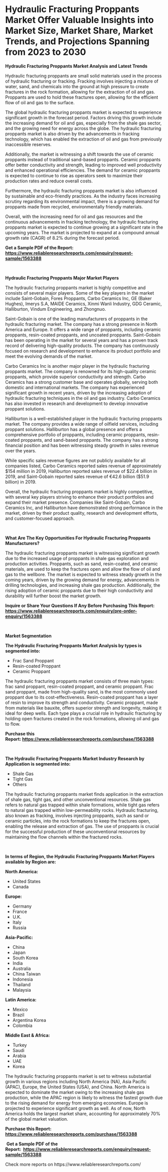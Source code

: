 <p><h1>Hydraulic Fracturing Proppants Market Offer Valuable Insights into Market Size, Market Share, Market Trends, and Projections Spanning from 2023 to 2030</h1></p><p><strong>Hydraulic Fracturing Proppants Market Analysis and Latest Trends</strong></p>
<p><p>Hydraulic fracturing proppants are small solid materials used in the process of hydraulic fracturing or fracking. Fracking involves injecting a mixture of water, sand, and chemicals into the ground at high pressure to create fractures in the rock formation, allowing for the extraction of oil and gas. Proppants are used to hold these fractures open, allowing for the efficient flow of oil and gas to the surface.</p><p>The global hydraulic fracturing proppants market is expected to experience significant growth in the forecast period. Factors driving this growth include the increasing demand for oil and gas, especially from the shale gas sector, and the growing need for energy across the globe. The hydraulic fracturing proppants market is also driven by the advancements in fracking technology, which has enabled the extraction of oil and gas from previously inaccessible reserves.</p><p>Additionally, the market is witnessing a shift towards the use of ceramic proppants instead of traditional sand-based proppants. Ceramic proppants offer better conductivity and strength, leading to improved well productivity and enhanced operational efficiencies. The demand for ceramic proppants is expected to continue to rise as operators seek to maximize their production rates and reduce overall costs.</p><p>Furthermore, the hydraulic fracturing proppants market is also influenced by sustainable and eco-friendly practices. As the industry faces increasing scrutiny regarding its environmental impact, there is a growing demand for proppants made from recycled, environmentally friendly materials.</p><p>Overall, with the increasing need for oil and gas resources and the continuous advancements in fracking technology, the hydraulic fracturing proppants market is expected to continue growing at a significant rate in the upcoming years. The market is projected to expand at a compound annual growth rate (CAGR) of 8.2% during the forecast period.</p></p>
<p><strong>Get a Sample PDF of the Report:&nbsp; <a href="https://www.reliableresearchreports.com/enquiry/request-sample/1563388">https://www.reliableresearchreports.com/enquiry/request-sample/1563388</a></strong></p>
<p>&nbsp;</p>
<p><strong>Hydraulic Fracturing Proppants Major Market Players</strong></p>
<p><p>The hydraulic fracturing proppants market is highly competitive and consists of several major players. Some of the key players in the market include Saint-Gobain, Fores Proppants, Carbo Ceramics Inc, GE (Baker Hughes), Imerys S.A, MAIDE Ceramics, Xinmi Wanli Industry, GDG Ceramic, Halliburton, Vindum Engineering, and Zhongnuo.</p><p>Saint-Gobain is one of the leading manufacturers of proppants in the hydraulic fracturing market. The company has a strong presence in North America and Europe. It offers a wide range of proppants, including ceramic proppants, resin-coated proppants, and uncoated proppants. Saint-Gobain has been operating in the market for several years and has a proven track record of delivering high-quality products. The company has continuously focused on research and development to enhance its product portfolio and meet the evolving demands of the market.</p><p>Carbo Ceramics Inc is another major player in the hydraulic fracturing proppants market. The company is renowned for its high-quality ceramic proppants, which provide superior conductivity and strength. Carbo Ceramics has a strong customer base and operates globally, serving both domestic and international markets. The company has experienced significant growth in recent years, driven by the increasing adoption of hydraulic fracturing techniques in the oil and gas industry. Carbo Ceramics has also invested in research and development to develop innovative proppant solutions.</p><p>Halliburton is a well-established player in the hydraulic fracturing proppants market. The company provides a wide range of oilfield services, including proppant solutions. Halliburton has a global presence and offers a comprehensive portfolio of proppants, including ceramic proppants, resin-coated proppants, and sand-based proppants. The company has a strong financial position and has been witnessing steady growth in sales revenue over the years.</p><p>While specific sales revenue figures are not publicly available for all companies listed, Carbo Ceramics reported sales revenue of approximately $154 million in 2019, Halliburton reported sales revenue of $22.4 billion in 2019, and Saint-Gobain reported sales revenue of €42.6 billion ($51.9 billion) in 2019.</p><p>Overall, the hydraulic fracturing proppants market is highly competitive, with several key players striving to enhance their product portfolios and expand their market presence. Companies like Saint-Gobain, Carbo Ceramics Inc, and Halliburton have demonstrated strong performance in the market, driven by their product quality, research and development efforts, and customer-focused approach.</p></p>
<p>&nbsp;</p>
<p><strong>What Are The Key Opportunities For Hydraulic Fracturing Proppants Manufacturers?</strong></p>
<p><p>The hydraulic fracturing proppants market is witnessing significant growth due to the increased usage of proppants in shale gas exploration and production activities. Proppants, such as sand, resin-coated, and ceramic materials, are used to keep the fractures open and allow the flow of oil and gas to the wellbore. The market is expected to witness steady growth in the coming years, driven by the growing demand for energy, advancements in drilling technologies, and increasing shale gas production. Additionally, the rising adoption of ceramic proppants due to their high conductivity and durability will further boost the market growth.</p></p>
<p><strong>Inquire or Share Your Questions If Any Before Purchasing This Report: <a href="https://www.reliableresearchreports.com/enquiry/pre-order-enquiry/1563388">https://www.reliableresearchreports.com/enquiry/pre-order-enquiry/1563388</a></strong></p>
<p>&nbsp;</p>
<p><strong>Market Segmentation</strong></p>
<p><strong>The Hydraulic Fracturing Proppants Market Analysis by types is segmented into:</strong></p>
<p><ul><li>Frac Sand Proppant</li><li>Resin-coated Proppant</li><li>Ceramic Proppant</li></ul></p>
<p><p>The hydraulic fracturing proppants market consists of three main types: frac sand proppant, resin-coated proppant, and ceramic proppant. Frac sand proppant, made from high-quality sand, is the most commonly used proppant due to its cost-effectiveness. Resin-coated proppant has a layer of resin to improve its strength and conductivity. Ceramic proppant, made from materials like bauxite, offers superior strength and longevity, making it ideal for deep wells. Each type plays a crucial role in hydraulic fracturing by holding open fractures created in the rock formations, allowing oil and gas to flow.</p></p>
<p><strong>Purchase this Report:&nbsp;<a href="https://www.reliableresearchreports.com/purchase/1563388">https://www.reliableresearchreports.com/purchase/1563388</a></strong></p>
<p>&nbsp;</p>
<p><strong>The Hydraulic Fracturing Proppants Market Industry Research by Application is segmented into:</strong></p>
<p><ul><li>Shale Gas</li><li>Tight Gas</li><li>Others</li></ul></p>
<p><p>The hydraulic fracturing proppants market finds application in the extraction of shale gas, tight gas, and other unconventional resources. Shale gas refers to natural gas trapped within shale formations, while tight gas refers to natural gas trapped within low-permeability rocks. Hydraulic fracturing, also known as fracking, involves injecting proppants, such as sand or ceramic particles, into the rock formations to keep the fractures open, enabling the release and extraction of gas. The use of proppants is crucial for the successful production of these unconventional resources by maintaining the flow channels within the fractured rocks.</p></p>
<p>&nbsp;</p>
<p><strong>In terms of Region, the Hydraulic Fracturing Proppants Market Players available by Region are:</strong></p>
<p>
    <p> <strong> North America: </strong>
        <ul>
            <li>United States</li>
            <li>Canada</li>
        </ul>
        </p> 
    <p> <strong> Europe: </strong>
        <ul>
            <li>Germany</li>
            <li>France</li>
            <li>U.K.</li>
            <li>Italy</li>
            <li>Russia</li>
        </ul>
        </p> 
    <p> <strong> Asia-Pacific: </strong>
        <ul>
            <li>China</li>
            <li>Japan</li>
            <li>South Korea</li>
            <li>India</li>
            <li>Australia</li>
            <li>China Taiwan</li>
            <li>Indonesia</li>
            <li>Thailand</li>
            <li>Malaysia</li>
        </ul>
        </p> 
    <p> <strong> Latin America: </strong>
        <ul>
            <li>Mexico</li>
            <li>Brazil</li>
            <li>Argentina Korea</li>
            <li>Colombia</li>
        </ul>
        </p> 
    <p> <strong> Middle East & Africa: </strong>
        <ul>
            <li>Turkey</li>
            <li>Saudi</li>
            <li>Arabia</li>
            <li>UAE</li>
            <li>Korea</li>
        </ul>
    </p>
    </p>
<p><p>The hydraulic fracturing proppants market is set to witness substantial growth in various regions including North America (NA), Asia Pacific (APAC), Europe, the United States (USA), and China. North America is expected to dominate the market owing to the increasing shale gas production, while the APAC region is likely to witness the fastest growth due to the rising demand for energy from emerging economies. Europe is projected to experience significant growth as well. As of now, North America holds the largest market share, accounting for approximately 70% of the global market valuation.</p></p>
<p><strong>Purchase this Report: <a href="https://www.reliableresearchreports.com/purchase/1563388">https://www.reliableresearchreports.com/purchase/1563388</a></strong></p>
<p>&nbsp;<strong>Get a Sample PDF of the Report:&nbsp;&nbsp;<a href="https://www.reliableresearchreports.com/enquiry/request-sample/1563388">https://www.reliableresearchreports.com/enquiry/request-sample/1563388</a></strong></p>
<p><strong></strong></p>
<p>Check more reports on https://www.reliableresearchreports.com/</p>